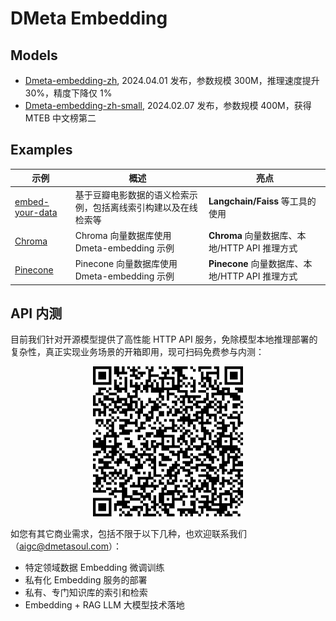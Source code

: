 # DMeta Embedding

## Models

- [Dmeta-embedding-zh](https://huggingface.co/DMetaSoul/Dmeta-embedding-zh), 2024.04.01 发布，参数规模 300M，推理速度提升 30%，精度下降仅 1%
- [Dmeta-embedding-zh-small](https://huggingface.co/DMetaSoul/Dmeta-embedding-zh-small), 2024.02.07 发布，参数规模 400M，获得 MTEB 中文榜第二

## Examples

| 示例   | 概述 | 亮点 |
| --- | --- | --- |
| [embed-your-data](./embed-your-data) | 基于豆瓣电影数据的语义检索示例，包括离线索引构建以及在线检索等 | **Langchain/Faiss** 等工具的使用 |
| [Chroma](./Chroma) | Chroma 向量数据库使用 Dmeta-embedding 示例 | **Chroma** 向量数据库、本地/HTTP API 推理方式 |
| [Pinecone](./Pinecone) | Pinecone 向量数据库使用 Dmeta-embedding 示例 | **Pinecone** 向量数据库、本地/HTTP API 推理方式 |

## API 内测

目前我们针对开源模型提供了高性能 HTTP API 服务，免除模型本地推理部署的复杂性，真正实现业务场景的开箱即用，现可扫码免费参与内测：

<div align="center">
<img src="./docs/api_qrcode.jpeg" alt="icon"/>
</div>

如您有其它商业需求，包括不限于以下几种，也欢迎联系我们（<aigc@dmetasoul.com>）：

- 特定领域数据 Embedding 微调训练
- 私有化 Embedding 服务的部署
- 私有、专门知识库的索引和检索
- Embedding + RAG LLM 大模型技术落地
